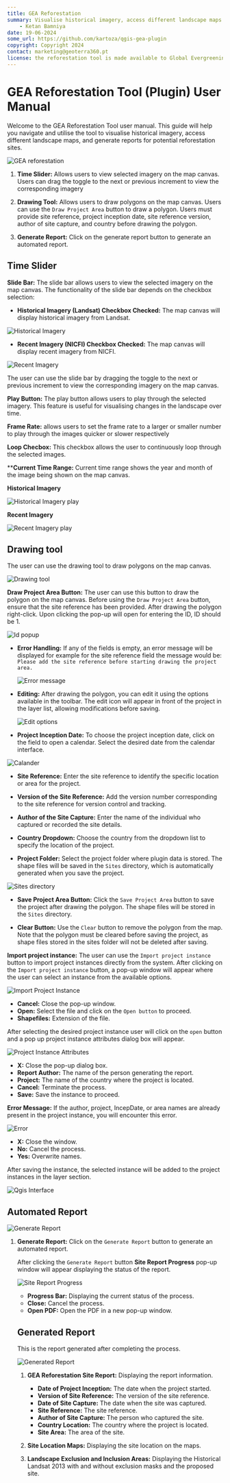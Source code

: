 ```yaml
---
title: GEA Reforestation
summary: Visualise historical imagery, access different landscape maps and generate reports for potential afforestation sites.
    - Ketan Bamniya
date: 19-06-2024
some_url: https://github.com/kartoza/qgis-gea-plugin
copyright: Copyright 2024
contact: marketing@geoterra360.pt
license: the reforestation tool is made available to Global Evergreening Global Alliance (GEA) under a non-exclusive, sub-licensable, perpetual, irrevocable, royalty-free licence. This which allows GEA to use and replicate the QGIS plugin and tool for the appointed project areas in Kenya, Uganda, and Malawi; and any other carbon offset future project areas managed, operated, and undertaken by GEA. The reforestation tool concept, functionality, and operations, as well as the physical QGIS plugin are covered, considered, and always remain the Intellectual Property of GT360.
---
```


# GEA Reforestation Tool (Plugin) User Manual

Welcome to the GEA Reforestation Tool user manual. This guide will help you navigate and utilise the tool to visualise historical imagery, access different landscape maps, and generate reports for potential reforestation sites.

![GEA reforestation](./img/gea-reforestation-tool-1.png)

1. **Time Slider:** Allows users to view selected imagery on the map canvas. Users can drag the toggle to the next or previous increment to view the corresponding imagery

2. **Drawing Tool:** Allows users to draw polygons on the map canvas. Users can use the `Draw Project Area` button to draw a polygon. Users must provide site reference, project inception date, site reference version, author of site capture, and country before drawing the polygon.

3. **Generate Report:** Click on the generate report button to generate an automated report.

## Time Slider 

**Slide Bar:** The slide bar allows users to view the selected imagery on the map canvas. The functionality of the slide bar depends on the checkbox selection:

- **Historical Imagery (Landsat) Checkbox Checked:** The map canvas will display historical imagery from Landsat.

![Historical Imagery](./img/gea-reforestation-tool-2.png)

- **Recent Imagery (NICFI) Checkbox Checked:** The map canvas will display recent imagery from NICFI.

![Recent Imagery](./img/gea-reforestation-tool-3.png)

The user can use the slide bar by dragging the toggle to the next or previous increment to view the corresponding imagery on the map canvas.

**Play Button:** The play button allows users to play through the selected imagery. This feature is useful for visualising changes in the landscape over time.

**Frame Rate:** allows users to set the frame rate to a larger or smaller number to play through the images quicker or slower respectively

**Loop Checbox:** This checkbox allows the user to continuously loop through the selected images.

****Current Time Range:** Current time range shows the year and month of the image being shown on the map canvas.

**Historical Imagery**

![Historical Imagery play](./img/HistoricalLandsat.gif)

**Recent Imagery**

![Recent Imagery play](./img/Nicfi.gif)

## Drawing tool

The user can use the drawing tool to draw polygons on the map canvas.
    
![Drawing tool](./img/gea-reforestation-tool-5.png)

**Draw Project Area Button:** The user can use this button to draw the polygon on the map canvas. Before using the `Draw Project Area` button, ensure that the site reference has been provided. After drawing the polygon right-click. Upon clicking the pop-up will open for entering the ID, ID should be 1.

![Id popup](./img/gea-reforestation-tool-9.png)

* **Error Handling:** If any of the fields is empty, an error message will be displayed for example for the site reference field the message would be: `Please add the site reference before starting drawing the project area.`

    ![Error message](./img/gea-reforestation-tool-4.png)

* **Editing:** After drawing the polygon, you can edit it using the options available in the toolbar. The edit icon will appear in front of the project in the layer list, allowing modifications before saving.

    ![Edit options](./img/gea-reforestation-tool-6.png)

* **Project Inception Date:** To choose the project inception date, click on the field to open a calendar. Select the desired date from the calendar interface.

![Calander](./img/gea-reforestation-tool-7.png)

* **Site Reference:** Enter the site reference to identify the specific location or area for the project.

* **Version of the Site Reference:** Add the version number corresponding to the site reference for version control and tracking.

* **Author of the Site Capture:** Enter the name of the individual who captured or recorded the site details.

* **Country Dropdown:** Choose the country from the dropdown list to specify the location of the project.

* **Project Folder:** Select the project folder where plugin data is stored. The shape files will be saved in the `Sites` directory, which is automatically generated when you save the project.

![Sites directory](./img/gea-reforestation-tool-8.png)

* **Save Project Area Button:** Click the `Save Project Area` button to save the project after drawing the polygon. The shape files will be stored in the `Sites` directory.

* **Clear Button:** Use the `Clear` button to remove the polygon from the map. Note that the polygon must be cleared before saving the project, as shape files stored in the sites folder will not be deleted after saving.

**Import project instance:** The user can use the `Import project instance` button to import project instances directly from the system. After clicking on the `Import project instance` button, a pop-up window will appear where the user can select an instance from the available options.

![Import Project Instance](./img/gea-reforestation-tool-10.png)

* **Cancel:** Close the pop-up window.
* **Open:** Select the file and click on the `Open button` to proceed.
* **Shapefiles:** Extension of the file.

After selecting the desired project instance user will click on the `open` button and a pop up project instance attributes dialog box will appear.

![Project Instance Attributes](./img/gea-reforestation-tool-11.png)

* **X:** Close the pop-up dialog box. 
* **Report Author:** The name of the person generating the report.
* **Project:** The name of the country where the project is located.
* **Cancel:** Terminate the process.
* **Save:** Save the instance to proceed.

**Error Message:** If the author, project, IncepDate, or area names are already present in the project instance, you will encounter this error.

![Error](./img/gea-reforestation-tool-13.png)

* **X:** Close the window.
* **No:**  Cancel the process.
* **Yes:** Overwrite names.

After saving the instance, the selected instance will be added to the project instances in the layer section.

![Qgis Interface](./img/gea-reforestation-tool-12.png)

## Automated Report

![Generate Report](./img/gea-reforestation-tool-14.png)

1. **Generate Report:** Click on the `Generate Report` button to generate an automated report.

    After clicking the `Generate Report` button **Site Report Progress** pop-up window will appear displaying the status of the report.

    ![Site Report Progress](./img/gea-reforestation-tool-15.png)

    * **Progress Bar:** Displaying the current status of the process.
    * **Close:** Cancel the process.
    * **Open PDF:** Open the PDF in a new pop-up window.

    ## Generated Report

    This is the report generated after completing the process.

    ![Generated Report](./img/gea-reforestation-tool-16.png)

    1. **GEA Reforestation Site Report:** Displaying the report information.
        - **Date of Project Inception:** The date when the project started.
        - **Version of Site Reference:** The version of the site reference.
        - **Date of Site Capture:** The date when the site was captured.
        - **Site Reference:** The site reference.
        - **Author of Site Capture:** The person who captured the site.
        - **Country Location:** The country where the project is located.
        - **Site Area:** The area of the site.

    2. **Site Location Maps:** Displaying the site location on the maps.

    3. **Landscape Exclusion and Inclusion Areas:**  Displaying the Historical Landsat 2013 with and without exclusion masks and the
    proposed site.